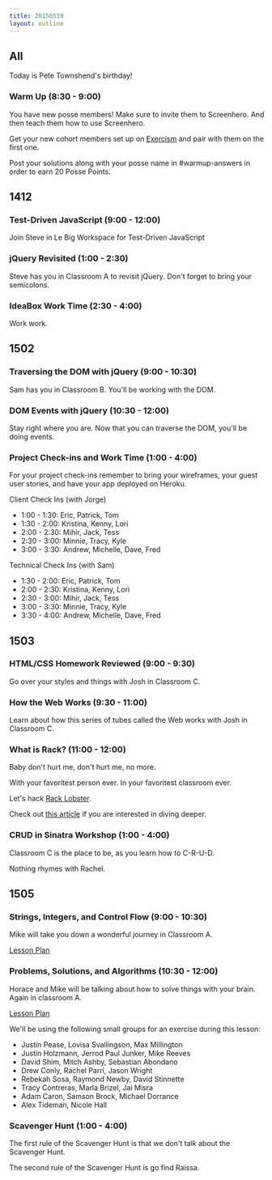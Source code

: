 ```yaml
---
title: 20150519
layout: outline
---
```


## All

Today is Pete Townshend's birthday!

### Warm Up (8:30 - 9:00)

You have new posse members! Make sure to invite them to Screenhero. And then teach them how to use Screenhero.

Get your new cohort members set up on [Exercism](http://exercism.io) and pair with them on the first one. 

Post your solutions along with your posse name in #warmup-answers in order to earn 20 Posse Points.



## 1412

### Test-Driven JavaScript (9:00 - 12:00)

Join Steve in Le Big Workspace for Test-Driven JavaScript

### jQuery Revisited (1:00 - 2:30)

Steve has you in Classroom A to revisit jQuery. Don't forget to bring your semicolons.

### IdeaBox Work Time (2:30 - 4:00)

Work work.

## 1502

### Traversing the DOM with jQuery (9:00 - 10:30)

Sam has you in Classroom B. You'll be working with the DOM.

### DOM Events with jQuery (10:30 - 12:00)

Stay right where you are. Now that you can traverse the DOM, you'll be doing events.

### Project Check-ins and Work Time (1:00 - 4:00)

For your project check-ins remember to bring your wireframes, your guest user stories, and have your app deployed on Heroku.

Client Check Ins (with Jorge)

* 1:00 - 1:30: Eric, Patrick, Tom
* 1:30 - 2:00: Kristina, Kenny, Lori
* 2:00 - 2:30: Mihir, Jack, Tess
* 2:30 - 3:00: Minnie, Tracy, Kyle
* 3:00 - 3:30: Andrew, Michelle, Dave, Fred

Technical Check Ins (with Sam)

* 1:30 - 2:00: Eric, Patrick, Tom
* 2:00 - 2:30: Kristina, Kenny, Lori
* 2:30 - 3:00: Mihir, Jack, Tess
* 3:00 - 3:30: Minnie, Tracy, Kyle
* 3:30 - 4:00: Andrew, Michelle, Dave, Fred

## 1503

### HTML/CSS Homework Reviewed (9:00 - 9:30)

Go over your styles and things with Josh in Classroom C.


### How the Web Works (9:30 - 11:00)

Learn about how this series of tubes called the Web works with Josh in Classroom C.

### What is Rack? (11:00 - 12:00)

Baby don't hurt me, don't hurt me, no more.

With your favoritest person ever. In your favoritest classroom ever.

Let's hack [Rack Lobster](https://github.com/turingschool-examples/rack-lobster).

Check out [this article](http://hawkins.io/2012/07/rack_from_the_beginning/) if you are interested in diving deeper.

### CRUD in Sinatra Workshop (1:00 - 4:00)

Classroom C is the place to be, as you learn how to C-R-U-D.

Nothing rhymes with Rachel.


## 1505

### Strings, Integers, and Control Flow (9:00 - 10:30)

Mike will take you down a wonderful journey in Classroom A.

[Lesson Plan](https://github.com/turingschool/lesson_plans/blob/master/ruby_01-object_oriented_programming_with_ruby/string_integers_and_control_flow.markdown)


### Problems, Solutions, and Algorithms (10:30 - 12:00)

Horace and Mike will be talking about how to solve things with your brain. Again in classroom A.

[Lesson Plan](https://github.com/turingschool/lesson_plans/blob/master/ruby_01-object_oriented_programming_with_ruby/problems_solutions_algorithms.markdown)

We'll be using the following small groups for an exercise during this lesson:

* Justin Pease, Lovisa Svallingson, Max Millington
* Justin Holzmann, Jerrod Paul Junker, Mike Reeves
* David Shim, Mitch Ashby, Sebastian Abondano
* Drew Conly, Rachel Parri, Jason Wright
* Rebekah Sosa, Raymond Newby, David Stinnette
* Tracy Contreras, Marla Brizel, Jai Misra
* Adam Caron, Samson Brock, Michael Dorrance
* Alex Tideman, Nicole Hall

### Scavenger Hunt (1:00 - 4:00)

The first rule of the Scavenger Hunt is that we don't talk about the Scavenger Hunt.

The second rule of the Scavenger Hunt is go find Raissa.
